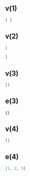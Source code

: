 ## v(1)

```json
[ ]
```

## v(2)

```json
[

]
```

## v(3)

```json
[]
```

## e(3)

```json
{}
```

## v(4)

```json
[]
```

## e(4)

```json
[1, 2, 3]
```
